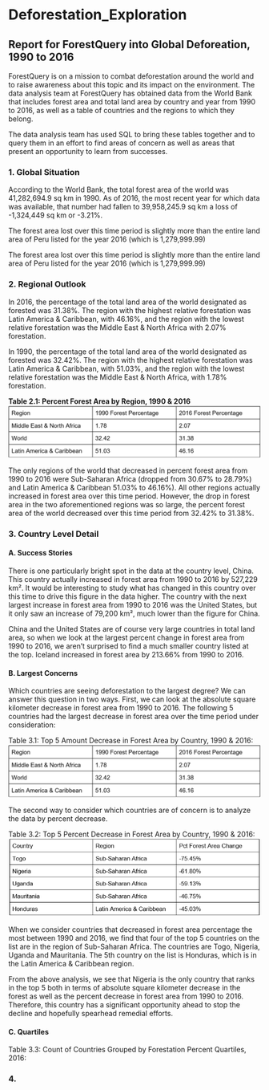 # Deforestation_Exploration

## Report for ForestQuery into Global Deforeation, 1990 to 2016

ForestQuery is on a mission to combat deforestation around the world and to raise awareness about this topic and its impact on the environment. The data analysis team at ForestQuery has obtained data from the World Bank that includes forest area and total land area by country and year from 1990 to 2016, as well as a table of countries and the regions to which they belong.

The data analysis team has used SQL to bring these tables together and to query them in an effort to find areas of concern as well as areas that present an opportunity to learn from successes.

### 1. Global Situation
According to the World Bank, the total forest area of the world was 41,282,694.9 sq km in 1990. As of 2016, the most recent year for which data was available, that number had fallen to 39,958,245.9 sq km a loss of -1,324,449 sq km or -3.21%.

The forest area lost over this time period is slightly more than the entire land area of Peru listed for the year 2016 (which is 1,279,999.99)

The forest area lost over this time period is slightly more than the entire land area of Peru listed for the year 2016 (which is 1,279,999.99)

### 2. Regional Outlook
In 2016, the percentage of the total land area of the world designated as forested was 31.38%. The region with the highest relative forestation was Latin America & Caribbean, with 46.16%, and the region with the lowest relative forestation was the Middle East & North Africa with 2.07% forestation.

In 1990, the percentage of the total land area of the world designated as forested was 32.42%. The region with the highest relative forestation was Latin America & Caribbean, with 51.03%, and the region with the lowest relative forestation was the Middle East & North Africa, with 1.78% forestation.

__Table 2.1: Percent Forest Area by Region, 1990 & 2016__
![region_table](https://github.com/LauraHaq/Deforestation_Exploration/blob/main/percent_forest_area_by_region.png)


The only regions of the world that decreased in percent forest area from 1990 to 2016 were Sub-Saharan Africa (dropped from 30.67%  to 28.79%) and Latin America & Caribbean 51.03% to 46.16%). All other regions actually increased in forest area over this time period. However, the drop in forest area in the two aforementioned regions was so large, the percent forest area of the world decreased over this time period from 32.42% to 31.38%. 

### 3. Country Level Detail
#### A. Success Stories
There is one particularly bright spot in the data at the country level, China. This country actually increased in forest area from 1990 to 2016 by 527,229 km². It would be interesting to study what has changed in this country over this time to drive this figure in the data higher. The country with the next largest increase in forest area from 1990 to 2016 was the United States, but it only saw an increase of 79,200 km², much lower than the figure for China.

China and the United States are of course very large countries in total land area, so when we look at the largest percent change in forest area from 1990 to 2016, we aren’t surprised to find a much smaller country listed at the top. Iceland increased in forest area by 213.66% from 1990 to 2016. 

#### B. Largest Concerns
Which countries are seeing deforestation to the largest degree? We can answer this question in two ways. First, we can look at the absolute square kilometer decrease in forest area from 1990 to 2016. The following 5 countries had the largest decrease in forest area over the time period under consideration:

Table 3.1: Top 5 Amount Decrease in Forest Area by Country, 1990 & 2016:
![decrease_time](https://github.com/LauraHaq/Deforestation_Exploration/blob/main/percent_forest_area_by_region.png)

The second way to consider which countries are of concern is to analyze the data by percent decrease.

Table 3.2: Top 5 Percent Decrease in Forest Area by Country, 1990 & 2016:
![decrease_percent](https://github.com/LauraHaq/Deforestation_Exploration/blob/main/largest_concern_percent.png)

When we consider countries that decreased in forest area percentage the most between 1990 and 2016, we find that four of the top 5 countries on the list are in the region of Sub-Saharan Africa. The countries are Togo, Nigeria, Uganda and Mauritania. The 5th country on the list is Honduras, which is in the Latin America & Caribbean region. 

From the above analysis, we see that Nigeria is the only country that ranks in the top 5 both in terms of absolute square kilometer decrease in the forest as well as the percent decrease in forest area from 1990 to 2016. Therefore, this country has a significant opportunity ahead to stop the decline and hopefully spearhead remedial efforts.

#### C. Quartiles
Table 3.3: Count of Countries Grouped by Forestation Percent Quartiles, 2016:



### 4. 
